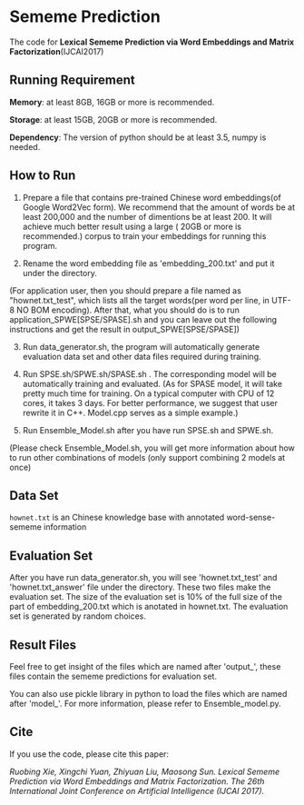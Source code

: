 # Sememe Prediction
The code for **Lexical Sememe Prediction via Word Embeddings and Matrix Factorization**(IJCAI2017)

## Running Requirement
**Memory**: at least 8GB, 16GB or more is recommended.

**Storage**: at least 15GB, 20GB or more is recommended. 

**Dependency**: The version of python should be at least 3.5, numpy is needed.

## How to Run
1. Prepare a file that contains pre-trained Chinese word embeddings(of Google Word2Vec form). We recommend that the amount of words be at least 200,000 and the number of dimentions be at least 200. It will achieve much better result using a large ( 20GB or more is recommended.) corpus to train your embeddings for running this program.

2. Rename the word embedding file as 'embedding_200.txt' and put it under the directory.

(For application user, then you should prepare a file named as "hownet.txt_test", which lists all the target words(per word per line, in UTF-8 NO BOM encoding). After that, what you should do is to run application_SPWE[SPSE/SPASE].sh and you can leave out the following instructions and get the result in output_SPWE[SPSE/SPASE])

3. Run data_generator.sh, the program will automatically generate evaluation data set and other data files required during training.

4. Run SPSE.sh/SPWE.sh/SPASE.sh . The corresponding model will be automatically training and evaluated. 
(As for SPASE model, it will take pretty much time for training. On a typical computer with CPU of 12 cores, it takes 3 days. For better performance, we suggest that user rewrite it in C++. Model.cpp serves as a simple example.)

5. Run Ensemble_Model.sh after you have run SPSE.sh and SPWE.sh. 

(Please check Ensemble_Model.sh, you will get more information about how to run other combinations of models (only support combining 2 models at once)

## Data Set
``hownet.txt`` is an Chinese knowledge base with annotated word-sense-sememe information
 
## Evaluation Set
 After you have run data_generator.sh, you will see 'hownet.txt_test' and 'hownet.txt_answer' file under the directory. These two files make the evaluation set. The size of the evaluation set is 10% of the full size of the part of embedding_200.txt which is anotated in hownet.txt. The evaluation set is generated by random choices.

## Result Files
Feel free to get insight of the files which are named after 'output_', these files contain the sememe predictions for  evaluation set. 

You can also use pickle library in python to load the files which are named after 'model_'. For more information, please refer to Ensemble_model.py. 

## Cite
If you use the code, please cite this paper:

_Ruobing Xie, Xingchi Yuan, Zhiyuan Liu, Maosong Sun. Lexical Sememe Prediction via Word Embeddings and Matrix Factorization. The 26th International Joint Conference on Artificial Intelligence (IJCAI 2017)._






